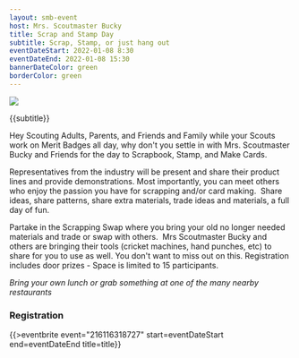 ```yaml
---
layout: smb-event
host: Mrs. Scoutmaster Bucky
title: Scrap and Stamp Day
subtitle: Scrap, Stamp, or just hang out
eventDateStart: 2022-01-08 8:30
eventDateEnd: 2022-01-08 15:30
bannerDateColor: green
borderColor: green
---
```


<div class="W(50%)--_s W(75%)--s M(a)">
<img src="{{@root.rootPath}}images/mrs-scoutmaster-bucky-stamp-and-scrap-day.jpg" class="W(100%)" />
</div>

<div class="D(f) Jc(c) Fz(2em) Fw(b)">

{{subtitle}}

</div>

Hey Scouting Adults, Parents, and Friends and Family while your Scouts work on Merit Badges all day, why don't you settle in with Mrs. Scoutmaster Bucky and Friends for the day to Scrapbook, Stamp, and Make Cards.

Representatives from the industry will be present and share their product lines and provide demonstrations. Most importantly, you can meet others who enjoy the passion you have for scrapping and/or card making.  Share ideas, share patterns, share extra materials, trade ideas and materials, a full day of fun.

Partake in the Scrapping Swap where you bring your old no longer needed materials and trade or swap with others.  Mrs Scoutmaster Bucky and others are bringing their tools (cricket machines, hand punches, etc) to share for you to use as well. You don't want to miss out on this. Registration includes door prizes - Space is limited to 15 participants.

*Bring your own lunch or grab something at one of the many nearby restaurants*

### Registration

{{>eventbrite event="216116318727" start=eventDateStart end=eventDateEnd title=title}}

